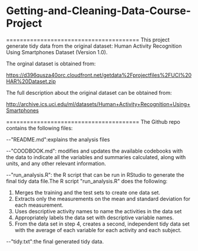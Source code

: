 # Getting-and-Cleaning-Data-Course-Project
=======================================
This project generate tidy data from the original dataset: Human Activity Recognition Using Smartphones Dataset (Version 1.0).

The orginal dataset is obtained from: 

https://d396qusza40orc.cloudfront.net/getdata%2Fprojectfiles%2FUCI%20HAR%20Dataset.zip

The full description about the original dataset can be obtained from:

http://archive.ics.uci.edu/ml/datasets/Human+Activity+Recognition+Using+Smartphones

=======================================
The Github repo contains the following files:

--"README.md":explains the analysis files

--"COODBOOK.md": modifies and updates the available codebooks with the data to indicate all the variables and summaries calculated, along with units, and any other relevant information.

--"run_analysis.R": the R script that can be run in RStudio to generate the final tidy data file.The R script "run_analysis.R" does the following:
1. Merges the training and the test sets to create one data set.
2. Extracts only the measurements on the mean and standard deviation for each measurement.
3. Uses descriptive activity names to name the activities in the data set
4. Appropriately labels the data set with descriptive variable names.
5. From the data set in step 4, creates a second, independent tidy data set with the average of each variable for each activity and each subject.

--"tidy.txt":the final generated tidy data.

